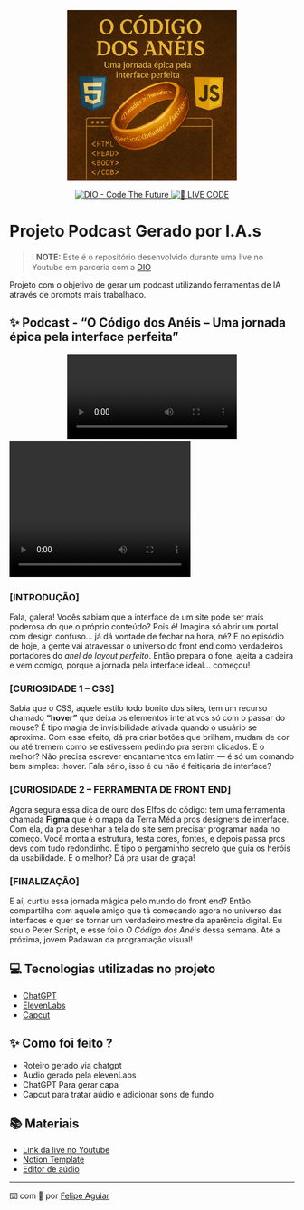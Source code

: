 <p align="center">
<img 
    src="./assets/capa-o-codigo-dos-aneis.png"
    width="300"
/>
</p>

<p align="center">
<a href="https://dio.me/">
    <img 
        src="https://img.shields.io/badge/DIO-Code_The_Future-28DA77?logo=youtube" 
        alt="DIO - Code The Future">
</a>
<a href="https://dio.me/">
<img 
    src="https://img.shields.io/badge/🔴_LIVE_CODE-FF5E72" 
    alt="🔴 LIVE CODE">
</a>
</p>

# Projeto Podcast Gerado por I.A.s


 > ℹ️ **NOTE:** Este é o repositório desenvolvido durante uma live no Youtube em parceria com a [DIO](https://dio.me)

Projeto com o objetivo de gerar um podcast utilizando ferramentas de IA através de prompts mais trabalhado.

## ✨ Podcast - “O Código dos Anéis – Uma jornada épica pela interface perfeita”

<div align="center">
    <video src="output/podcast-o-codigo-dos-aneis.mp4" controls title="Podcast O Código dos Anéis"></video>
</div>

<video width="320" height="240" controls>
  <source src="output/podcast-o-codigo-dos-aneis.mp4" type="video/mp4">
</video>


### **[INTRODUÇÃO]**

Fala, galera! Vocês sabiam que a interface de um site pode ser mais poderosa do que o próprio conteúdo? Pois é! Imagina só abrir um portal com design confuso… já dá vontade de fechar na hora, né? E no episódio de hoje, a gente vai atravessar o universo do front end como verdadeiros portadores do *anel do layout perfeito*. Então prepara o fone, ajeita a cadeira e vem comigo, porque a jornada pela interface ideal… começou!

### **[CURIOSIDADE 1 – CSS]**

Sabia que o CSS, aquele estilo todo bonito dos sites, tem um recurso chamado **“hover”** que deixa os elementos interativos só com o passar do mouse? É tipo magia de invisibilidade ativada quando o usuário se aproxima. Com esse efeito, dá pra criar botões que brilham, mudam de cor ou até tremem como se estivessem pedindo pra serem clicados. E o melhor? Não precisa escrever encantamentos em latim — é só um comando bem simples: :hover. Fala sério, isso é ou não é feitiçaria de interface?

### **[CURIOSIDADE 2 – FERRAMENTA DE FRONT END]**

Agora segura essa dica de ouro dos Elfos do código: tem uma ferramenta chamada **Figma** que é o mapa da Terra Média pros designers de interface. Com ela, dá pra desenhar a tela do site sem precisar programar nada no começo. Você monta a estrutura, testa cores, fontes, e depois passa pros devs com tudo redondinho. É tipo o pergaminho secreto que guia os heróis da usabilidade. E o melhor? Dá pra usar de graça!

### **[FINALIZAÇÃO]**

E aí, curtiu essa jornada mágica pelo mundo do front end? Então compartilha com aquele amigo que tá começando agora no universo das interfaces e quer se tornar um verdadeiro mestre da aparência digital. Eu sou o Peter Script, e esse foi o *O Código dos Anéis* dessa semana. Até a próxima, jovem Padawan da programação visual!




## 💻 Tecnologias utilizadas no projeto

- [ChatGPT](https://chat.openai.com/) 
- [ElevenLabs](https://beta.elevenlabs.io/)
- [Capcut](https://www.capcut.com/pt-br/)

## ✨ Como foi feito ?

- Roteiro gerado via chatgpt
- Audio gerado pela elevenLabs
- ChatGPT Para gerar capa
- Capcut para tratar aúdio e adicionar sons de fundo

## 📚 Materiais

- [Link da live no Youtube](https://www.youtube.com)
- [Notion Template](https://helpful-jump-17b.notion.site/PAS-Podcast-AI-Studio-210489e15d7a4a73b743bb159e45d06f?pvs=4)
- [Editor de aúdio](https://www.capcut.com/editor?from_page=landing_page&__action_from=picture_V%C3%ADdeos%20profissionais%20em%20minutos,%20n%C3%A3o%20em%20horas.)

---

⌨️ com 💜 por [Felipe Aguiar](https://github.com/felipeAguiarCode)
